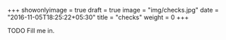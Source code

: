 +++
showonlyimage = true
draft = true
image = "img/checks.jpg"
date = "2016-11-05T18:25:22+05:30"
title = "checks"
weight = 0
+++

TODO Fill me in.

